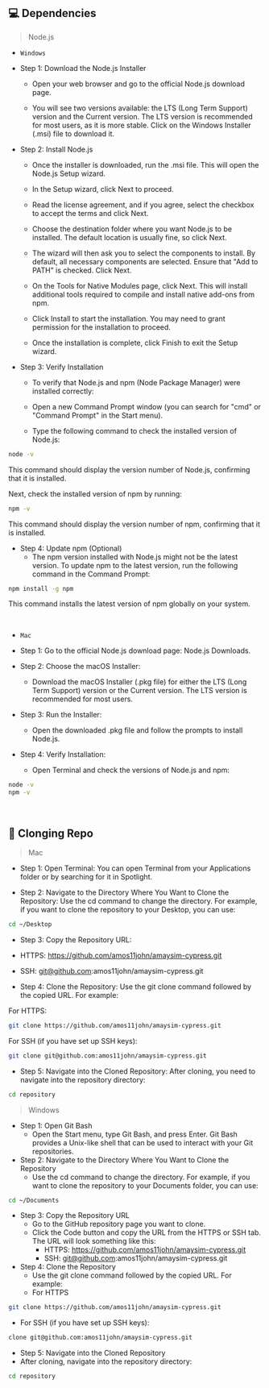 ## :computer: Dependencies
> Node.js
- `Windows`
- Step 1: Download the Node.js Installer
    - Open your web browser and go to the official Node.js download page.

    - You will see two versions available: the LTS (Long Term Support) version and the Current version. The LTS version is recommended for most users, as it is more stable. Click on the Windows Installer (.msi) file to download it.

- Step 2: Install Node.js
    - Once the installer is downloaded, run the .msi file. This will open the Node.js Setup wizard.

    - In the Setup wizard, click Next to proceed.

    - Read the license agreement, and if you agree, select the checkbox to accept the terms and click Next.

    - Choose the destination folder where you want Node.js to be installed. The default location is usually fine, so click Next.

    - The wizard will then ask you to select the components to install. By default, all necessary components are selected. Ensure that "Add to PATH" is checked. Click Next.

    - On the Tools for Native Modules page, click Next. This will install additional tools required to compile and install native add-ons from npm.

    - Click Install to start the installation. You may need to grant permission for the installation to proceed.

    - Once the installation is complete, click Finish to exit the Setup wizard.

- Step 3: Verify Installation
    - To verify that Node.js and npm (Node Package Manager) were installed correctly:

    - Open a new Command Prompt window (you can search for "cmd" or "Command Prompt" in the Start menu).

    - Type the following command to check the installed version of Node.js:

```sh
node -v
```


This command should display the version number of Node.js, confirming that it is installed.

Next, check the installed version of npm by running:

```sh
npm -v
```
This command should display the version number of npm, confirming that it is installed.

- Step 4: Update npm (Optional)
    - The npm version installed with Node.js might not be the latest version. To update npm to the latest version, run the following command in the Command Prompt:

```sh
npm install -g npm
```
This command installs the latest version of npm globally on your system.

<br>

- `Mac`
- Step 1: Go to the official Node.js download page: Node.js Downloads.

- Step 2: Choose the macOS Installer:
    - Download the macOS Installer (.pkg file) for either the LTS (Long Term Support) version or the Current version. The LTS version is recommended for most users.

- Step 3: Run the Installer:
    - Open the downloaded .pkg file and follow the prompts to install Node.js.

- Step 4: Verify Installation:
    - Open Terminal and check the versions of Node.js and npm:
```sh
node -v
npm -v
```

<br>

## :open_file_folder: Clonging Repo
> Mac
- Step 1: Open Terminal: You can open Terminal from your Applications folder or by searching for it in Spotlight.

- Step 2: Navigate to the Directory Where You Want to Clone the Repository: Use the cd command to change the directory. For example, if you want to clone the repository to your Desktop, you can use:

```sh
cd ~/Desktop
```

- Step 3: Copy the Repository URL:

- HTTPS: https://github.com/amos11john/amaysim-cypress.git
- SSH: git@github.com:amos11john/amaysim-cypress.git
- Step 4: Clone the Repository: Use the git clone command followed by the copied URL. For example:

For HTTPS:

```sh
git clone https://github.com/amos11john/amaysim-cypress.git
```

For SSH (if you have set up SSH keys):

```sh
git clone git@github.com:amos11john/amaysim-cypress.git
```

- Step 5: Navigate into the Cloned Repository: After cloning, you need to navigate into the repository directory:

```sh
cd repository
```

> Windows
- Step 1: Open Git Bash
    - Open the Start menu, type Git Bash, and press Enter. Git Bash provides a Unix-like shell that can be used to interact with your Git repositories.
- Step 2: Navigate to the Directory Where You Want to Clone the Repository
    - Use the cd command to change the directory. For example, if you want to clone the repository to your Documents folder, you can use:
```sh
cd ~/Documents
```
- Step 3: Copy the Repository URL
    -  Go to the GitHub repository page you want to clone.
    - Click the Code button and copy the URL from the HTTPS or SSH tab. The URL will look something like this:
        - HTTPS: https://github.com/amos11john/amaysim-cypress.git
        - SSH: git@github.com:amos11john/amaysim-cypress.git
- Step 4: Clone the Repository
    - Use the git clone command followed by the copied URL. For example:
    - For HTTPS
```sh
git clone https://github.com/amos11john/amaysim-cypress.git
```
- For SSH (if you have set up SSH keys):
```sh
clone git@github.com:amos11john/amaysim-cypress.git
```

- Step 5: Navigate into the Cloned Repository
- After cloning, navigate into the repository directory:
```sh
cd repository
```